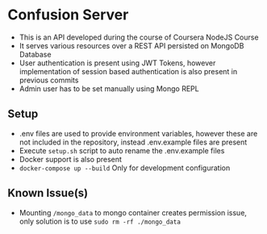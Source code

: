 # Confusion Server
* This is an API developed during the course of Coursera NodeJS Course
* It serves various resources over a REST API persisted on MongoDB Database
* User authentication is present using JWT Tokens, however implementation of session based authentication is also present in previous commits
* Admin user has to be set manually using Mongo REPL

## Setup
* .env files are used to provide environment variables, however these are not included in the repository, instead .env.example files are present
* Execute `setup.sh` script to auto rename the .env.example files
* Docker support is also present
* `docker-compose up --build` Only for development configuration

## Known Issue(s)
* Mounting `/mongo_data` to mongo container creates permission issue, only solution is to use `sudo rm -rf ./mongo_data`